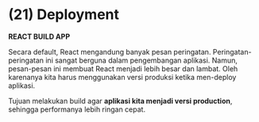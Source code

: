# (21) Deployment

**REACT BUILD APP**

Secara default, React mengandung banyak pesan peringatan. Peringatan-peringatan ini sangat berguna dalam pengembangan aplikasi. Namun, pesan-pesan ini membuat React menjadi lebih besar dan lambat. Oleh karenanya kita harus menggunakan versi produksi ketika men-deploy aplikasi.

Tujuan melakukan build agar **aplikasi kita menjadi versi production**, sehingga performanya lebih ringan cepat.

